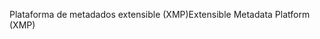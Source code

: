 <span data-ttu-id="b1837-101">Plataforma de metadados extensible (XMP)</span><span class="sxs-lookup"><span data-stu-id="b1837-101">Extensible Metadata Platform (XMP)</span></span>